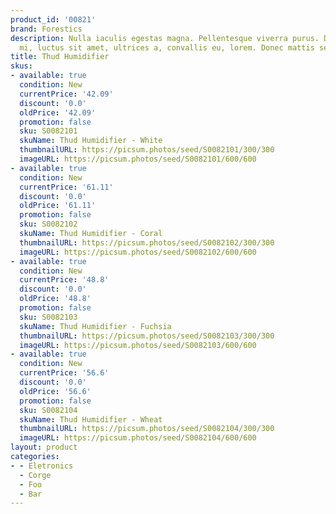 ```yaml
---
product_id: '00821'
brand: Forestics
description: Nulla iaculis egestas magna. Pellentesque viverra purus. Donec tellus
  mi, luctus sit amet, ultrices a, convallis eu, lorem. Donec mattis semper leo.
title: Thud Humidifier
skus:
- available: true
  condition: New
  currentPrice: '42.09'
  discount: '0.0'
  oldPrice: '42.09'
  promotion: false
  sku: S0082101
  skuName: Thud Humidifier - White
  thumbnailURL: https://picsum.photos/seed/S0082101/300/300
  imageURL: https://picsum.photos/seed/S0082101/600/600
- available: true
  condition: New
  currentPrice: '61.11'
  discount: '0.0'
  oldPrice: '61.11'
  promotion: false
  sku: S0082102
  skuName: Thud Humidifier - Coral
  thumbnailURL: https://picsum.photos/seed/S0082102/300/300
  imageURL: https://picsum.photos/seed/S0082102/600/600
- available: true
  condition: New
  currentPrice: '48.8'
  discount: '0.0'
  oldPrice: '48.8'
  promotion: false
  sku: S0082103
  skuName: Thud Humidifier - Fuchsia
  thumbnailURL: https://picsum.photos/seed/S0082103/300/300
  imageURL: https://picsum.photos/seed/S0082103/600/600
- available: true
  condition: New
  currentPrice: '56.6'
  discount: '0.0'
  oldPrice: '56.6'
  promotion: false
  sku: S0082104
  skuName: Thud Humidifier - Wheat
  thumbnailURL: https://picsum.photos/seed/S0082104/300/300
  imageURL: https://picsum.photos/seed/S0082104/600/600
layout: product
categories:
- - Eletronics
  - Corge
  - Foo
  - Bar
---
```

